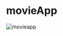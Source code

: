 # movieApp
![movieapp](https://user-images.githubusercontent.com/73344347/134233553-ff1241cf-2504-456b-b385-091af7948ac0.PNG)
